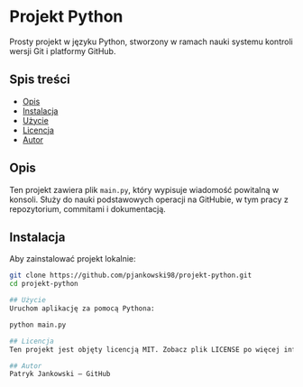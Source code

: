 # Projekt Python

Prosty projekt w języku Python, stworzony w ramach nauki systemu kontroli wersji Git i platformy GitHub.

## Spis treści
- [Opis](#opis)
- [Instalacja](#instalacja)
- [Użycie](#użycie)
- [Licencja](#licencja)
- [Autor](#autor)

## Opis

Ten projekt zawiera plik `main.py`, który wypisuje wiadomość powitalną w konsoli. Służy do nauki podstawowych operacji na GitHubie, w tym pracy z repozytorium, commitami i dokumentacją.

## Instalacja

Aby zainstalować projekt lokalnie:

```bash
git clone https://github.com/pjankowski98/projekt-python.git
cd projekt-python

## Użycie
Uruchom aplikację za pomocą Pythona:

python main.py

## Licencja
Ten projekt jest objęty licencją MIT. Zobacz plik LICENSE po więcej informacji.

## Autor
Patryk Jankowski – GitHub
